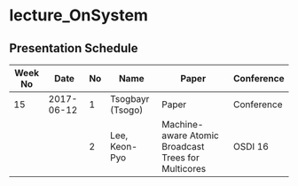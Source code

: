 # lecture_OnSystem
## Presentation Schedule

| Week No | Date | No | Name | Paper | Conference |
| ---- | ---- | ---- | ---- | ---- | ---- |
| 15 | 2017-06-12 | 1 | Tsogbayr (Tsogo) | Paper | Conference |
|   |   | 2 | Lee, Keon-Pyo |  	Machine-aware Atomic Broadcast Trees for Multicores | OSDI 16 |

